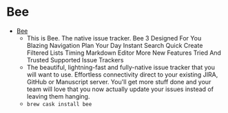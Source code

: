 # Bee
- [Bee](https://www.neat.io/bee/)
  -  This is Bee. The native issue tracker. Bee 3 Designed For You Blazing Navigation Plan Your Day Instant Search Quick Create Filtered Lists Timing Markdown Editor More New Features Tried And Trusted Supported Issue Trackers
  - The beautiful, lightning-fast and fully-native issue tracker that you will want to use. Effortless connectivity direct to your existing JIRA, GitHub or Manuscript server. You'll get more stuff done and your team will love that you now actually update your issues instead of leaving them hanging.
  - `brew cask install bee`
